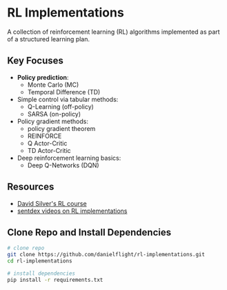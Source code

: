 # RL Implementations 

A collection of reinforcement learning (RL) algorithms implemented as part of a structured learning plan.  

## Key Focuses
- **Policy prediction**:
  -  Monte Carlo (MC)
  -  Temporal Difference (TD)
- Simple control via tabular methods:
  -  Q-Learning (off-policy)
  -  SARSA (on-policy) 
- Policy gradient methods:
  - policy gradient theorem
  - REINFORCE
  - Q Actor-Critic
  - TD Actor-Critic
- Deep reinforcement learning basics:
  - Deep Q-Networks (DQN)

## Resources

- [David Silver's RL course](https://davidstarsilver.wordpress.com/teaching/)
- [sentdex videos on RL implementations](https://www.youtube.com/playlist?list=PLQVvvaa0QuDezJFIOU5wDdfy4e9vdnx-7)


## Clone Repo and Install Dependencies

```bash
# clone repo
git clone https://github.com/danielflight/rl-implementations.git
cd rl-implementations

# install dependencies
pip install -r requirements.txt
```

